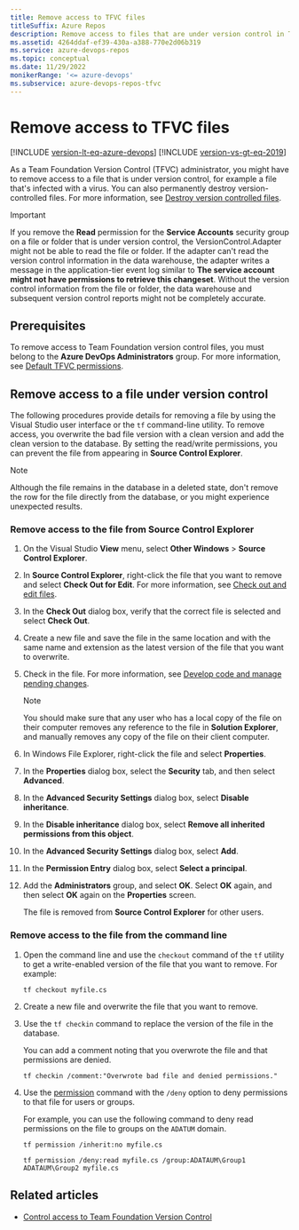 ```yaml
---
title: Remove access to TFVC files
titleSuffix: Azure Repos
description: Remove access to files that are under version control in Team Foundation Version Control (TFVC).
ms.assetid: 4264ddaf-ef39-430a-a388-770e2d06b319
ms.service: azure-devops-repos
ms.topic: conceptual
ms.date: 11/29/2022
monikerRange: '<= azure-devops'
ms.subservice: azure-devops-repos-tfvc
---
```



# Remove access to TFVC files

[!INCLUDE [version-lt-eq-azure-devops](../../includes/version-lt-eq-azure-devops.md)]
[!INCLUDE [version-vs-gt-eq-2019](../../includes/version-vs-gt-eq-2019.md)]


As a Team Foundation Version Control (TFVC) administrator, you might have to remove access to a file that is under version control, for example a file that's infected with a virus. You can also permanently destroy version-controlled files. For more information, see [Destroy version controlled files](destroy-version-controlled-files.md).

> [!IMPORTANT] 
> If you remove the **Read** permission for the **Service Accounts** security group on a file or folder that is under version control, the VersionControl.Adapter might not be able to read the file or folder. If the adapter can't read the version control information in the data warehouse, the adapter writes a message in the application-tier event log similar to **The service account might not have permissions to retrieve this changeset**. Without the version control information from the file or folder, the data warehouse and subsequent version control reports might not be completely accurate.

## Prerequisites

To remove access to Team Foundation version control files, you must belong to the **Azure DevOps Administrators** group. For more information, see [Default TFVC permissions](../../organizations/security/default-tfvc-permissions.md).

## Remove access to a file under version control

The following procedures provide details for removing a file by using the Visual Studio user interface or the `tf` command-line utility. To remove access, you overwrite the bad file version with a clean version and add the clean version to the database. By setting the read/write permissions, you can prevent the file from appearing in **Source Control Explorer**.

> [!NOTE]
> Although the file remains in the database in a deleted state, don't remove the row for the file directly from the database, or you might experience unexpected results.

### Remove access to the file from Source Control Explorer

1. On the Visual Studio **View** menu, select **Other Windows** > **Source Control Explorer**.

1. In **Source Control Explorer**, right-click the file that you want to remove and select **Check Out for Edit**. For more information, see [Check out and edit files](check-out-edit-files.md).

1. In the **Check Out** dialog box, verify that the correct file is selected and select **Check Out**.

1. Create a new file and save the file in the same location and with the same name and extension as the latest version of the file that you want to overwrite.

1. Check in the file. For more information, see [Develop code and manage pending changes](develop-code-manage-pending-changes.md).

   > [!NOTE]
   > You should make sure that any user who has a local copy of the file on their computer removes any reference to the file in **Solution Explorer**, and manually removes any copy of the file on their client computer.

1. In Windows File Explorer, right-click the file and select **Properties**.

1. In the **Properties** dialog box, select the **Security** tab, and then select **Advanced**.

1. In the **Advanced Security Settings** dialog box, select **Disable inheritance**.

1. In the **Disable inheritance** dialog box, select **Remove all inherited permissions from this object**.

1. In the **Advanced Security Settings** dialog box, select **Add**.

1. In the **Permission Entry** dialog box, select **Select a principal**.

1. Add the **Administrators** group, and select **OK**. Select **OK** again, and then select **OK** again on the **Properties** screen.

   The file is removed from **Source Control Explorer** for other users.

### Remove access to the file from the command line

1. Open the command line and use the `checkout` command of the `tf` utility to get a write-enabled version of the file that you want to remove. For example:

   ```
   tf checkout myfile.cs
   ```

1. Create a new file and overwrite the file that you want to remove.

1. Use the `tf checkin` command to replace the version of the file in the database.

   You can add a comment noting that you overwrote the file and that permissions are denied.

   ```
   tf checkin /comment:"Overwrote bad file and denied permissions."
   ```

1. Use the [permission](permission-command.md) command with the `/deny` option to deny permissions to that file for users or groups.

   For example, you can use the following command to deny read permissions on the file to groups on the `ADATUM` domain.

   ```
   tf permission /inherit:no myfile.cs

   tf permission /deny:read myfile.cs /group:ADATAUM\Group1 ADATAUM\Group2 myfile.cs
   ```

## Related articles

- [Control access to Team Foundation Version Control](control-access-team-foundation-version-control.md)